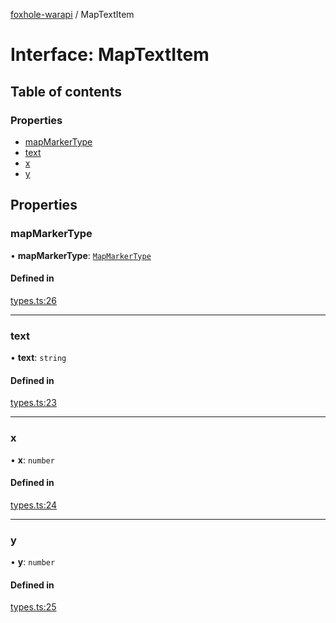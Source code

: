 [foxhole-warapi](../README.md) / MapTextItem

# Interface: MapTextItem

## Table of contents

### Properties

- [mapMarkerType](MapTextItem.md#mapmarkertype)
- [text](MapTextItem.md#text)
- [x](MapTextItem.md#x)
- [y](MapTextItem.md#y)

## Properties

### mapMarkerType

• **mapMarkerType**: [`MapMarkerType`](../README.md#mapmarkertype)

#### Defined in

[types.ts:26](https://github.com/art0rz/foxhole-warapi/blob/3b61061/src/types.ts#L26)

___

### text

• **text**: `string`

#### Defined in

[types.ts:23](https://github.com/art0rz/foxhole-warapi/blob/3b61061/src/types.ts#L23)

___

### x

• **x**: `number`

#### Defined in

[types.ts:24](https://github.com/art0rz/foxhole-warapi/blob/3b61061/src/types.ts#L24)

___

### y

• **y**: `number`

#### Defined in

[types.ts:25](https://github.com/art0rz/foxhole-warapi/blob/3b61061/src/types.ts#L25)
